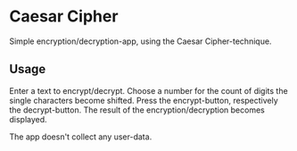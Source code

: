 # Caesar Cipher

Simple encryption/decryption-app, using the Caesar Cipher-technique.

## Usage

Enter a text to encrypt/decrypt. Choose a number for the count of digits the single characters become shifted. Press the encrypt-button, respectively the decrypt-button. The result of the encryption/decryption becomes displayed.

The app doesn't collect any user-data.

